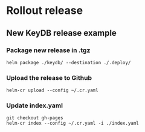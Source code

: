 # Rollout release

## New KeyDB release example

### Package new release in .tgz

```console
helm package ./keydb/ --destination ./.deploy/
```

### Upload the release to Github

```console
helm-cr upload --config ~/.cr.yaml
```

### Update index.yaml

```console
git checkout gh-pages
helm-cr index --config ~/.cr.yaml -i ./index.yaml
```
